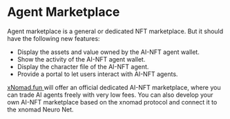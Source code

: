 # Agent Marketplace

Agent marketplace is a general or dedicated NFT marketplace. But it should have the following new features:

* Display the assets and value owned by the AI-NFT agent wallet.
* Show the activity of the AI-NFT agent wallet.
* Display the character file of the AI-NFT agent.
* Provide a portal to let users interact with AI-NFT agents.

[xNomad.fun ](../xnomad.fun.md)will offer an official dedicated AI-NFT marketplace, where you can trade AI agents freely with very low fees. You can also develop your own AI-NFT marketplace based on the xnomad protocol and connect it to the xnomad Neuro Net.
